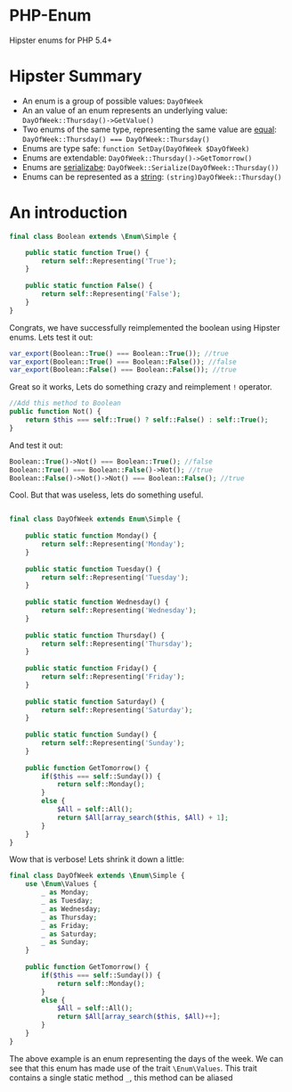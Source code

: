 PHP-Enum
========

Hipster enums for PHP 5.4+

Hipster Summary
===============

- An enum is a group of possible values: `DayOfWeek`
- An an value of an enum represents an underlying value: `DayOfWeek::Thursday()->GetValue()`
- Two enums of the same type, representing the same value are [equal](#comparisons-and-equality): `DayOfWeek::Thursday() === DayOfWeek::Thursday()`
- Enums are type safe: `function SetDay(DayOfWeek $DayOfWeek)`
- Enums are extendable: `DayOfWeek::Thursday()->GetTomorrow()`
- Enums are [serializabe](#serialization): `DayOfWeek::Serialize(DayOfWeek::Thursday())`
- Enums can be represented as a [string](#to-string): `(string)DayOfWeek::Thursday()`

An introduction
===============

```php
final class Boolean extends \Enum\Simple {

    public static function True() {
        return self::Representing('True');
    }
    
    public static function False() {
        return self::Representing('False');
    }
}
```

Congrats, we have successfully reimplemented the boolean using Hipster enums. 
Lets test it out:

```php
var_export(Boolean::True() === Boolean::True()); //true
var_export(Boolean::True() === Boolean::False()); //false
var_export(Boolean::False() === Boolean::False()); //true
```

Great so it works, Lets do something crazy and reimplement `!` operator.

```php
//Add this method to Boolean
public function Not() {
    return $this === self::True() ? self::False() : self::True();
}
```

And test it out:
```php
Boolean::True()->Not() === Boolean::True(); //false
Boolean::True() === Boolean::False()->Not(); //true
Boolean::False()->Not()->Not() === Boolean::False(); //true
```

Cool. But that was useless, lets do something useful.

```php

final class DayOfWeek extends Enum\Simple {
    
    public static function Monday() {
        return self::Representing('Monday');
    }
    
    public static function Tuesday() {
        return self::Representing('Tuesday');
    }
    
    public static function Wednesday() {
        return self::Representing('Wednesday');
    }
    
    public static function Thursday() {
        return self::Representing('Thursday');
    }
    
    public static function Friday() {
        return self::Representing('Friday');
    }
    
    public static function Saturday() {
        return self::Representing('Saturday');
    }
    
    public static function Sunday() {
        return self::Representing('Sunday');
    }
    
    public function GetTomorrow() {
        if($this === self::Sunday()) {
            return self::Monday();
        }
        else {
            $All = self::All();
            return $All[array_search($this, $All) + 1];
        }
    }
}

```

Wow that is verbose! Lets shrink it down a little:

```php
final class DayOfWeek extends \Enum\Simple {
    use \Enum\Values {
        _ as Monday;
        _ as Tuesday;
        _ as Wednesday;
        _ as Thursday;
        _ as Friday;
        _ as Saturday;
        _ as Sunday;
    }
    
    public function GetTomorrow() {
        if($this === self::Sunday()) {
            return self::Monday();
        }
        else {
            $All = self::All();
            return $All[array_search($this, $All)++];
        }
    }
}
```

The above example is an enum representing the days of the week. 
We can see that this enum has made use of the trait `\Enum\Values`.
This trait contains a single static method `_`, this method can be aliased

